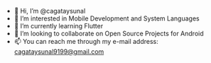 - 👋 Hi, I’m @cagataysunal
- 👀 I’m interested in Mobile Development and System Languages
- 🌱 I’m currently learning Flutter
- 💞️ I’m looking to collaborate on Open Source Projects for Android
- 📫 You can reach me through my e-mail address: cagataysunal9199@gmail.com

<!---
cagataysunal/cagataysunal is a ✨ special ✨ repository because its `README.md` (this file) appears on your GitHub profile.
You can click the Preview link to take a look at your changes.
--->
